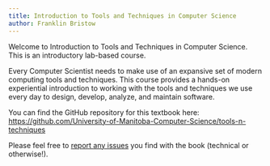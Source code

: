 ```yaml
---
title: Introduction to Tools and Techniques in Computer Science
author: Franklin Bristow
---
```


Welcome to Introduction to Tools and Techniques in Computer Science. This is an
introductory lab-based course.

Every Computer Scientist needs to make use of an expansive set of modern
computing tools and techniques. This course provides a hands-on experiential
introduction to working with the tools and techniques we use every day to
design, develop, analyze, and maintain software.

You can find the GitHub repository for this textbook here:
<https://github.com/University-of-Manitoba-Computer-Science/tools-n-techniques>

Please feel free to [report any issues] you find with the book (technical or
otherwise!).

[report any issues]:
https://github.com/University-of-Manitoba-Computer-Science/tools-n-techniques/issues
